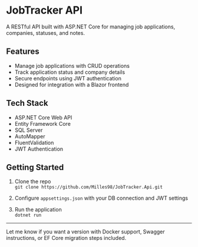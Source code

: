 # JobTracker API

A RESTful API built with ASP.NET Core for managing job applications, companies, statuses, and notes.

## Features

- Manage job applications with CRUD operations
- Track application status and company details
- Secure endpoints using JWT authentication
- Designed for integration with a Blazor frontend

## Tech Stack

- ASP.NET Core Web API
- Entity Framework Core
- SQL Server
- AutoMapper
- FluentValidation
- JWT Authentication

## Getting Started

1. Clone the repo  
   `git clone https://github.com/Milles98/JobTracker.Api.git`

2. Configure `appsettings.json` with your DB connection and JWT settings

3. Run the application  
   `dotnet run`

---

Let me know if you want a version with Docker support, Swagger instructions, or EF Core migration steps included.
